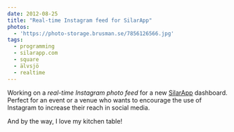 ```yaml
---
date: 2012-08-25
title: "Real-time Instagram feed for SilarApp"
photos:
  - 'https://photo-storage.brusman.se/7856126566.jpg'
tags:
  - programming
  - silarapp.com
  - square
  - älvsjö
  - realtime
---
```


Working on a _real-time Instagram photo feed_ for a new [SilarApp](http://silarapp.com) dashboard. Perfect for an event or a venue who wants to encourage the use of Instagram to increase their reach in social media.

And by the way, I love my kitchen table!

